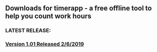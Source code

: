 ## Downloads for timerapp - a free offline tool to help you count work hours

### LATEST RELEASE:

### [Version 1.01 Released 2/6/2019](https://github.com/andreizilla/timerapp/raw/master/timerapp.msi)
